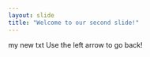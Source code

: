 ```yaml
---
layout: slide
title: "Welcome to our second slide!"
---
```

my new txt
Use the left arrow to go back!
